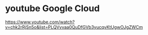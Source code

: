 # youtube Google Cloud

https://www.youtube.com/watch?v=chk2rRjSn5o&list=PLQVvvaa0QuDfGVb3yucqvKtUgwOJgZWCm
